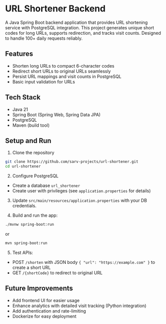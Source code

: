 
# URL Shortener Backend  


A Java Spring Boot backend application that provides URL shortening service with PostgreSQL integration. This project generates unique short codes for long URLs, supports redirection, and tracks visit counts. Designed to handle 100+ daily requests reliably.

## Features

- Shorten long URLs to compact 6-character codes  
- Redirect short URLs to original URLs seamlessly  
- Persist URL mappings and visit counts in PostgreSQL  
- Basic input validation for URLs  


## Tech Stack

- Java 21  
- Spring Boot (Spring Web, Spring Data JPA)  
- PostgreSQL  
- Maven (build tool)  

## Setup and Run

1. Clone the repository

```bash
git clone https://github.com/sarv-projects/url-shortener.git
cd url-shortener
````

2. Configure PostgreSQL

* Create a database `url_shortener`
* Create user with privileges (see `application.properties` for details)

3. Update `src/main/resources/application.properties` with your DB credentials.

4. Build and run the app:

```bash
./mvnw spring-boot:run
```

or

```bash
mvn spring-boot:run
```

5. Test APIs:

* POST `/shorten` with JSON body `{ "url": "https://example.com" }` to create a short URL
* GET `/{shortCode}` to redirect to original URL

## Future Improvements

* Add frontend UI for easier usage
* Enhance analytics with detailed visit tracking (Python integration)
* Add authentication and rate-limiting
* Dockerize for easy deployment





